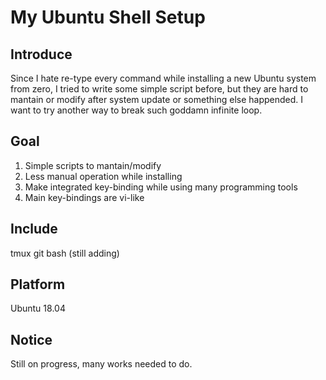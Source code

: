 # My Ubuntu Shell Setup #

## Introduce ##

  Since I hate re-type every command while installing a new Ubuntu system from zero,
I tried to write some simple script before, but they are hard to mantain or modify
after system update or something else happended. I want to try another way to break
such goddamn infinite loop.

## Goal ##

1. Simple scripts to mantain/modify
2. Less manual operation while installing
3. Make integrated key-binding while using many programming tools
4. Main key-bindings are vi-like

## Include ##

tmux
git
bash
(still adding)

## Platform ##

Ubuntu 18.04

## Notice ##

Still on progress, many works needed to do.
